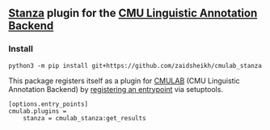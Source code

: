 ## [Stanza](https://stanfordnlp.github.io/stanza/) plugin for the [CMU Linguistic Annotation Backend](https://github.com/neulab/cmulab/)


### Install

```
python3 -m pip install git+https://github.com/zaidsheikh/cmulab_stanza
```

This package registers itself as a plugin for [CMULAB](https://github.com/neulab/cmulab/) (CMU Linguistic Annotation Backend) by [registering an entrypoint](https://setuptools.pypa.io/en/latest/userguide/entry_point.html#dynamic-discovery-of-services-and-plugins) via setuptools.

```
[options.entry_points]
cmulab.plugins =
    stanza = cmulab_stanza:get_results
```
